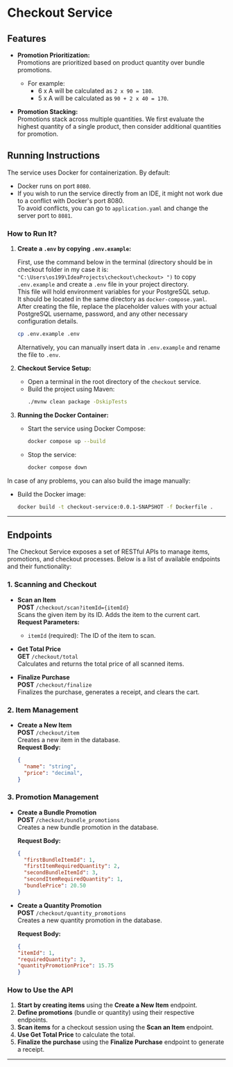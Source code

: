 # Checkout Service

## Features

- **Promotion Prioritization:**  
  Promotions are prioritized based on product quantity over bundle promotions.
    - For example:
        - 6 x A will be calculated as `2 x 90 = 180`.
        - 5 x A will be calculated as `90 + 2 x 40 = 170`.

- **Promotion Stacking:**  
  Promotions stack across multiple quantities. We first evaluate the highest quantity of a single product, then consider additional quantities for promotion.

## Running Instructions

The service uses Docker for containerization. By default:
- Docker runs on port `8080`.
- If you wish to run the service directly from an IDE, it might not work due to a conflict with Docker's port 8080.  
  To avoid conflicts, you can go to `application.yaml` and change the server port to `8081`.

### How to Run It?

1. **Create a `.env` by copying `.env.example`:**

   First, use the command below in the terminal (directory should be in checkout folder in my case it is: `"C:\Users\os199\IdeaProjects\checkout\checkout>
")` to copy `.env.example` and create a `.env` file in your project directory.  
   This file will hold environment variables for your PostgreSQL setup.  
   It should be located in the same directory as `docker-compose.yaml`.  
   After creating the file, replace the placeholder values with your actual PostgreSQL username, password, and any other necessary configuration details.

    ```bash
    cp .env.example .env
    ```

   Alternatively, you can manually insert data in `.env.example` and rename the file to `.env`.

2. **Checkout Service Setup:**
    - Open a terminal in the root directory of the `checkout` service.
    - Build the project using Maven:
      ```bash
      ./mvnw clean package -DskipTests
      ```

3. **Running the Docker Container:**
    - Start the service using Docker Compose:
      ```bash
      docker compose up --build
      ```
    - Stop the service:
      ```bash
      docker compose down
      ```

In case of any problems, you can also build the image manually:
- Build the Docker image:
    ```bash
    docker build -t checkout-service:0.0.1-SNAPSHOT -f Dockerfile .
    ```

---

## Endpoints

The Checkout Service exposes a set of RESTful APIs to manage items, promotions, and checkout processes. Below is a list of available endpoints and their functionality:

### 1. **Scanning and Checkout**

- **Scan an Item**  
  **POST** `/checkout/scan?itemId={itemId}`  
  Scans the given item by its ID. Adds the item to the current cart.  
  **Request Parameters:**
    - `itemId` (required): The ID of the item to scan.

- **Get Total Price**  
  **GET** `/checkout/total`  
  Calculates and returns the total price of all scanned items.

- **Finalize Purchase**  
  **POST** `/checkout/finalize`  
  Finalizes the purchase, generates a receipt, and clears the cart.

### 2. **Item Management**

- **Create a New Item**  
  **POST** `/checkout/item`  
  Creates a new item in the database.  
  **Request Body:**
  ```json
  {
    "name": "string",
    "price": "decimal",
  }

### 3. **Promotion Management**

- **Create a Bundle Promotion**  
  **POST** `/checkout/bundle_promotions`  
  Creates a new bundle promotion in the database.

  **Request Body:**
  ```json
  {
    "firstBundleItemId": 1,
    "firstItemRequiredQuantity": 2,
    "secondBundleItemId": 3,
    "secondItemRequiredQuantity": 1,
    "bundlePrice": 20.50
  }

- **Create a Quantity Promotion**  
  **POST** `/checkout/quantity_promotions`  
  Creates a new quantity promotion in the database.

  **Request Body:**
  ```json
  {
  "itemId": 1,
  "requiredQuantity": 3,
  "quantityPromotionPrice": 15.75
  }

### How to Use the API

1. **Start by creating items** using the **Create a New Item** endpoint.
2. **Define promotions** (bundle or quantity) using their respective endpoints.
3. **Scan items** for a checkout session using the **Scan an Item** endpoint.
4. **Use Get Total Price** to calculate the total.
5. **Finalize the purchase** using the **Finalize Purchase** endpoint to generate a receipt.
---
